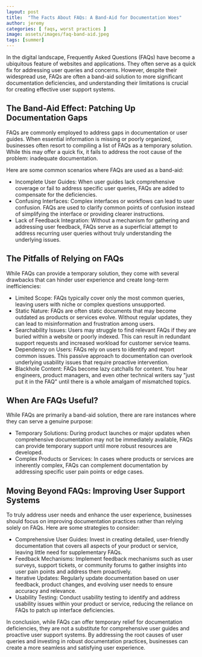 ```yaml
---
layout: post
title:  "The Facts About FAQs: A Band-Aid for Documentation Woes"
author: jeremy
categories: [ faqs, worst practices ]
image: assets/images/faq-band-aid.jpeg
tags: [summer]
---
```


In the digital landscape, Frequently Asked Questions (FAQs) have become a ubiquitous feature of websites and applications. They often serve as a quick fix for addressing user queries and concerns. However, despite their widespread use, FAQs are often a band-aid solution to more significant documentation deficiencies, and understanding their limitations is crucial for creating effective user support systems.

## The Band-Aid Effect: Patching Up Documentation Gaps

FAQs are commonly employed to address gaps in documentation or user guides. When essential information is missing or poorly organized, businesses often resort to compiling a list of FAQs as a temporary solution. While this may offer a quick fix, it fails to address the root cause of the problem: inadequate documentation.

Here are some common scenarios where FAQs are used as a band-aid:

- Incomplete User Guides: When user guides lack comprehensive coverage or fail to address specific user queries, FAQs are added to compensate for the deficiencies.
- Confusing Interfaces: Complex interfaces or workflows can lead to user confusion. FAQs are used to clarify common points of confusion instead of simplifying the interface or providing clearer instructions.
- Lack of Feedback Integration: Without a mechanism for gathering and addressing user feedback, FAQs serve as a superficial attempt to address recurring user queries without truly understanding the underlying issues.

## The Pitfalls of Relying on FAQs

While FAQs can provide a temporary solution, they come with several drawbacks that can hinder user experience and create long-term inefficiencies:

- Limited Scope: FAQs typically cover only the most common queries, leaving users with niche or complex questions unsupported.
- Static Nature: FAQs are often static documents that may become outdated as products or services evolve. Without regular updates, they can lead to misinformation and frustration among users.
- Searchability Issues: Users may struggle to find relevant FAQs if they are buried within a website or poorly indexed. This can result in redundant support requests and increased workload for customer service teams.
- Dependency on Users: FAQs rely on users to identify and report common issues. This passive approach to documentation can overlook underlying usability issues that require proactive intervention.
- Blackhole Content: FAQs become lazy catchalls for content. You hear engineers, product managers, and even other technical writers say "just put it in the FAQ" until there is a whole amalgam of mismatched topics.

## When Are FAQs Useful?
While FAQs are primarily a band-aid solution, there are rare instances where they can serve a genuine purpose:

- Temporary Solutions: During product launches or major updates when comprehensive documentation may not be immediately available, FAQs can provide temporary support until more robust resources are developed.
- Complex Products or Services: In cases where products or services are inherently complex, FAQs can complement documentation by addressing specific user pain points or edge cases.

## Moving Beyond FAQs: Improving User Support Systems

To truly address user needs and enhance the user experience, businesses should focus on improving documentation practices rather than relying solely on FAQs. Here are some strategies to consider:

- Comprehensive User Guides: Invest in creating detailed, user-friendly documentation that covers all aspects of your product or service, leaving little need for supplementary FAQs.
- Feedback Mechanisms: Implement feedback mechanisms such as user surveys, support tickets, or community forums to gather insights into user pain points and address them proactively.
- Iterative Updates: Regularly update documentation based on user feedback, product changes, and evolving user needs to ensure accuracy and relevance.
- Usability Testing: Conduct usability testing to identify and address usability issues within your product or service, reducing the reliance on FAQs to patch up interface deficiencies.

In conclusion, while FAQs can offer temporary relief for documentation deficiencies, they are not a substitute for comprehensive user guides and proactive user support systems. By addressing the root causes of user queries and investing in robust documentation practices, businesses can create a more seamless and satisfying user experience.
